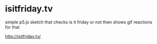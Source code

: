 # isitfriday.tv
simple p5.js sketch that checks is it friday or not then shows gif reactions for that

http://isitfriday.tv/
